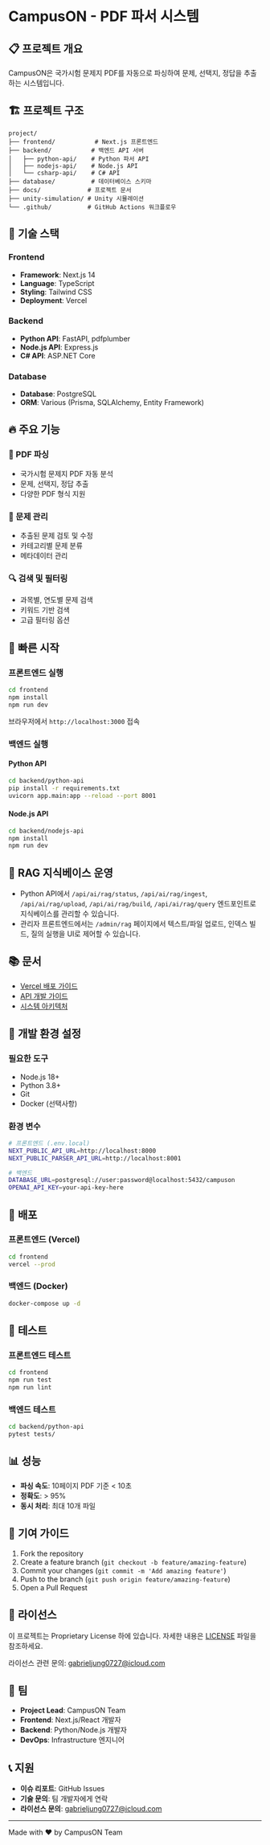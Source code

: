 # CampusON - PDF 파서 시스템

## 📋 프로젝트 개요

CampusON은 국가시험 문제지 PDF를 자동으로 파싱하여 문제, 선택지, 정답을 추출하는 시스템입니다.

## 🏗️ 프로젝트 구조

```
project/
├── frontend/           # Next.js 프론트엔드
├── backend/           # 백엔드 API 서버
│   ├── python-api/    # Python 파서 API
│   ├── nodejs-api/    # Node.js API
│   └── csharp-api/    # C# API
├── database/          # 데이터베이스 스키마
├── docs/             # 프로젝트 문서
├── unity-simulation/ # Unity 시뮬레이션
└── .github/          # GitHub Actions 워크플로우
```

## 🚀 기술 스택

### Frontend
- **Framework**: Next.js 14
- **Language**: TypeScript
- **Styling**: Tailwind CSS
- **Deployment**: Vercel

### Backend
- **Python API**: FastAPI, pdfplumber
- **Node.js API**: Express.js
- **C# API**: ASP.NET Core

### Database
- **Database**: PostgreSQL
- **ORM**: Various (Prisma, SQLAlchemy, Entity Framework)

## 🔥 주요 기능

### 📄 PDF 파싱
- 국가시험 문제지 PDF 자동 분석
- 문제, 선택지, 정답 추출
- 다양한 PDF 형식 지원

### 🎯 문제 관리
- 추출된 문제 검토 및 수정
- 카테고리별 문제 분류
- 메타데이터 관리

### 🔍 검색 및 필터링
- 과목별, 연도별 문제 검색
- 키워드 기반 검색
- 고급 필터링 옵션

## 🚀 빠른 시작

### 프론트엔드 실행

```bash
cd frontend
npm install
npm run dev
```

브라우저에서 `http://localhost:3000` 접속

### 백엔드 실행

#### Python API
```bash
cd backend/python-api
pip install -r requirements.txt
uvicorn app.main:app --reload --port 8001
```

#### Node.js API
```bash
cd backend/nodejs-api
npm install
npm run dev
```

## 🧠 RAG 지식베이스 운영

- Python API에서 `/api/ai/rag/status`, `/api/ai/rag/ingest`, `/api/ai/rag/upload`, `/api/ai/rag/build`, `/api/ai/rag/query` 엔드포인트로 지식베이스를 관리할 수 있습니다.
- 관리자 프론트엔드에서는 `/admin/rag` 페이지에서 텍스트/파일 업로드, 인덱스 빌드, 질의 실행을 UI로 제어할 수 있습니다.

## 📚 문서

- [Vercel 배포 가이드](./docs/vercel-deployment-guide.md)
- [API 개발 가이드](./docs/api/)
- [시스템 아키텍처](./docs/system-overview.md)

## 🔧 개발 환경 설정

### 필요한 도구
- Node.js 18+
- Python 3.8+
- Git
- Docker (선택사항)

### 환경 변수
```bash
# 프론트엔드 (.env.local)
NEXT_PUBLIC_API_URL=http://localhost:8000
NEXT_PUBLIC_PARSER_API_URL=http://localhost:8001

# 백엔드
DATABASE_URL=postgresql://user:password@localhost:5432/campuson
OPENAI_API_KEY=your-api-key-here
```

## 🚢 배포

### 프론트엔드 (Vercel)
```bash
cd frontend
vercel --prod
```

### 백엔드 (Docker)
```bash
docker-compose up -d
```

## 🧪 테스트

### 프론트엔드 테스트
```bash
cd frontend
npm run test
npm run lint
```

### 백엔드 테스트
```bash
cd backend/python-api
pytest tests/
```

## 📊 성능

- **파싱 속도**: 10페이지 PDF 기준 < 10초
- **정확도**: > 95%
- **동시 처리**: 최대 10개 파일

## 🤝 기여 가이드

1. Fork the repository
2. Create a feature branch (`git checkout -b feature/amazing-feature`)
3. Commit your changes (`git commit -m 'Add amazing feature'`)
4. Push to the branch (`git push origin feature/amazing-feature`)
5. Open a Pull Request

## 📄 라이선스

이 프로젝트는 Proprietary License 하에 있습니다. 자세한 내용은 [LICENSE](./LICENSE) 파일을 참조하세요.

라이선스 관련 문의: gabrieljung0727@icloud.com

## 👥 팀

- **Project Lead**: CampusON Team
- **Frontend**: Next.js/React 개발자
- **Backend**: Python/Node.js 개발자
- **DevOps**: Infrastructure 엔지니어

## 📞 지원

- **이슈 리포트**: GitHub Issues
- **기술 문의**: 팀 개발자에게 연락
- **라이선스 문의**: gabrieljung0727@icloud.com

---

Made with ❤️ by CampusON Team 
